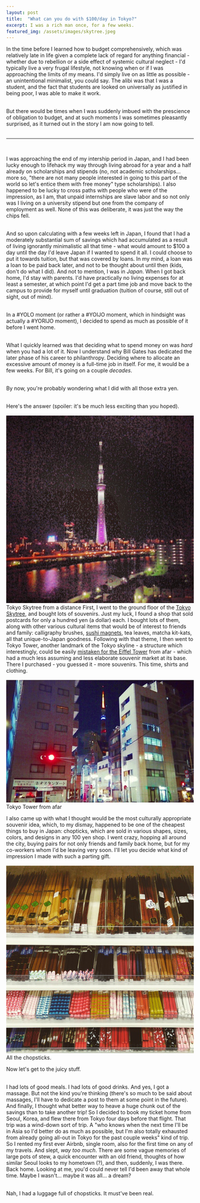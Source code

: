 ```yaml
---
layout: post
title:  "What can you do with $100/day in Tokyo?"
excerpt: I was a rich man once, for a few weeks.
featured_img: /assets/images/skytree.jpeg
---
```



In the time before I learned how to budget comprehensively, which was relatively late in life given a complete lack of regard for anything financial - whether due to rebellion or a side effect of systemic cultural neglect -  I'd typically live a very frugal lifestyle, not knowing when or if I was approaching the limits of my means. I'd simply live on as little as possible - an unintentional minimalist, you could say. The alibi was that I was a student, and the fact that students are looked on universally as justified in being poor, I was able to make it work.  
<br/>

But there would be times when I was suddenly imbued with the prescience of obligation to budget, and at such moments I was sometimes pleasantly surprised, as it turned out in the story I am now going to tell.   
<br/>

<hr class="hr2">
<br/>

I was approaching the end of my intership period in Japan, and I had been lucky enough to lifehack my way through living abroad for a year and a half already on scholarships and stipends (no, not academic scholarships... more so, "there are not many people interested in going to this part of the world so let's entice them with free money" type scholarships). I also happened to be lucky to cross paths with people who were of the impression, as I am, that unpaid internships are slave labor and so not only was I living on a university stipend but one from the company of employment as well. None of this was deliberate, it was just the way the chips fell.  
 <br/>

And so upon calculating with a few weeks left in Japan, I found that I had a moderately substantial sum of savings which had accumulated as a result of living ignorantly minimalistic all that time - what would amount to $100 a day until the day I'd leave Japan if I wanted to spend it all. I could choose to put it towards tuition, but that was covered by loans. In my mind, a loan was a loan to be paid back later, and not to be thought about until then (kids, don't do what I did). And not to mention, I was in _Japan_. When I got back home, I'd stay with parents. I'd have practically no living expenses for at least a semester, at which point I'd get a part time job and move back to the campus to provide for myself until graduation (tuition of course, still out of sight, out of mind).   
<br/>

In a #YOLO moment (or rather a #YOIJO moment, which in hindsight was actually a #YORIJO moment), I decided to spend as much as possible of it before I went home.   
<br/>

What I quickly learned was that deciding what to spend money on was _hard_ when you had a lot of it. Now I understand why Bill Gates has dedicated the later phase of his career to philanthropy. Deciding where to allocate an excessive amount of money is a full-time job in itself. For me, it would be a few weeks. For Bill, it's going on a couple _decades_.  
<br/>

By now, you're probably wondering what I did with all those extra yen.   
<br/>

Here's the answer (spoiler: it's be much less exciting than you hoped).  
<br/>
  <img src="/assets/images/insta/tokyo-skytree-night.jpg" class="in-post-img block mx-auto">
<span class="img-caption mb3">Tokyo Skytree from a distance</span>
First, I went to the ground floor of the [Tokyo Skytree](https://en.wikipedia.org/wiki/Tokyo_Skytree), and bought lots of souvenirs. Just my luck, I found a shop that sold postcards for only a hundred yen (a dollar) each. I bought lots of them, along with other various cultural items that would be of interest to friends and family: calligraphy brushes, [sushi magnets](https://www.businessinsider.com/how-fake-food-became-90-million-dollar-industry-japan-2019-1), tea leaves, matcha kit-kats, all that unique-to-Japan goodness. Following with that theme, I then went to Tokyo Tower, another landmark of the Tokyo skyline - a structure which interestingly, could be easily [mistaken for the Eiffel Tower](https://traveltriangle.com/blog/eiffel-tower-vs-tokyo-tower/) from afar - which had a much less assuming and less elaborate souvenir market at its base. There I purchased - you guessed it - more souvenirs. This time, shirts and clothing.  
  <br/>
  <img src="/assets/images/insta/tokyo-tower-afar.jpg" class="in-post-img block mx-auto">
<span class="img-caption mb3">Tokyo Tower from afar</span>
  
I also came up with what I thought would be the most culturally appropriate souvenir idea, which, to my dismay, happened to be one of the cheapest things to buy in Japan: chopticks, which  are sold in various shapes, sizes, colors, and designs in any 100 yen shop. I went crazy, hopping all around the city, buying pairs for not only friends and family back home, but for my co-workers whom I'd be leaving very soon. I'll let you decide what kind of impression I made with such a parting gift.   
<br/>
<img src="/assets/images/insta/all-the-chopsticks.jpg" class="in-post-img block mx-auto">
<span class="img-caption mb3">All the chopsticks.</span>

Now let's get to the juicy stuff.  
<br/>

I had lots of good meals. I had lots of good drinks. And yes, I got a massage. But not the kind you're thinking (there's so much to be said about massages, I'll have to dedicate a post to them at some point in the future). And finally, I thought what better way to heave a huge chunk out of the savings than to take another trip! So I decided to book my ticket home from Seoul, Korea, and flew there from Tokyo four days before that flight. That trip was a wind-down sort of trip. A "who knows when the next time I'll be in Asia so I'd better do as much as possible, but I'm also totally exhausted from already going all-out in Tokyo for the past couple weeks" kind of trip. So I rented my first ever Airbnb, single room, also for the first time on any of my travels. And slept, *way too much*. There are some vague memories of large pots of stew, a quick encounter with an old friend, thoughts of how similar Seoul looks to my hometown (?), and then, suddenly, I was there. Back home. Looking at me, you'd could never tell I'd been away that whole time. Maybe I wasn't... maybe it was all... a dream?  
<br/>

Nah, I had a luggage full of chopsticks. It must've been real.
